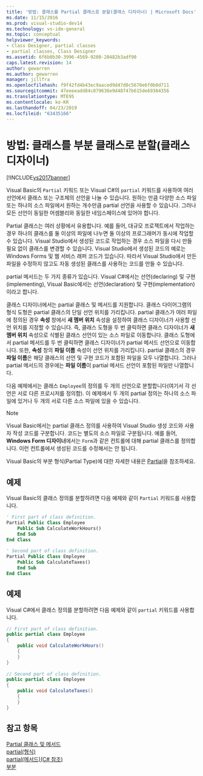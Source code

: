 ```yaml
---
title: '방법: 클래스를 Partial 클래스로 분할(클래스 디자이너) | Microsoft Docs'
ms.date: 11/15/2016
ms.prod: visual-studio-dev14
ms.technology: vs-ide-general
ms.topic: conceptual
helpviewer_keywords:
- Class Designer, partial classes
- partial classes, Class Designer
ms.assetid: 6f6b0b30-3996-4569-9200-20482b3adf90
caps.latest.revision: 14
author: gewarren
ms.author: gewarren
manager: jillfra
ms.openlocfilehash: f9f42fd4b43ec9aaced9d47d0c5670e6f0b0d711
ms.sourcegitcommit: 47eeeeadd84c879636e9d48747b615de69384356
ms.translationtype: MTE95
ms.contentlocale: ko-KR
ms.lasthandoff: 04/23/2019
ms.locfileid: "63435166"
---
```

# <a name="how-to-split-a-class-into-partial-classes-class-designer"></a>방법: 클래스를 부분 클래스로 분할(클래스 디자이너)
[!INCLUDE[vs2017banner](../includes/vs2017banner.md)]

Visual Basic의 `Partial` 키워드 또는 Visual C#의 `partial` 키워드를 사용하여 여러 선언에서 클래스 또는 구조체의 선언을 나눌 수 있습니다. 원하는 만큼 다양한 소스 파일 또는 하나의 소스 파일에서 원하는 개수만큼 partial 선언을 사용할 수 있습니다. 그러나 모든 선언이 동일한 어셈블리와 동일한 네임스페이스에 있어야 합니다.  
  
 Partial 클래스는 여러 상황에서 유용합니다. 예를 들어, 대규모 프로젝트에서 작업하는 경우 하나의 클래스를 둘 이상의 파일에 나누면 둘 이상의 프로그래머가 동시에 작업할 수 있습니다. Visual Studio에서 생성된 코드로 작업하는 경우 소스 파일을 다시 만들 필요 없이 클래스를 변경할 수 있습니다. Visual Studio에서 생성된 코드의 예로는 Windows Forms 및 웹 서비스 래퍼 코드가 있습니다. 따라서 Visual Studio에서 만든 파일을 수정하지 않고도 자동 생성된 클래스를 사용하는 코드를 만들 수 있습니다.  
  
 partial 메서드는 두 가지 종류가 있습니다. Visual C#에서는 선언(declaring) 및 구현(implementing), Visual Basic에서는 선언(declaration) 및 구현(implementation)이라고 합니다.  
  
 클래스 디자이너에서는 partial 클래스 및 메서드를 지원합니다. 클래스 다이어그램의 형식 도형은 partial 클래스의 단일 선언 위치를 가리킵니다. partial 클래스가 여러 파일에 정의된 경우 **속성** 창에서 **새 멤버 위치** 속성을 설정하여 클래스 디자이너가 사용할 선언 위치를 지정할 수 있습니다. 즉, 클래스 도형을 두 번 클릭하면 클래스 디자이너가 **새 멤버 위치** 속성으로 식별된 클래스 선언이 있는 소스 파일로 이동합니다. 클래스 도형에서 partial 메서드를 두 번 클릭하면 클래스 디자이너가 partial 메서드 선언으로 이동합니다. 또한, **속성** 창의 **파일 이름** 속성이 선언 위치를 가리킵니다. partial 클래스의 경우 **파일 이름**은 해당 클래스의 선언 및 구현 코드가 포함된 파일을 모두 나열합니다. 그러나 partial 메서드의 경우에는 **파일 이름**이 partial 메서드 선언이 포함된 파일만 나열합니다.  
  
 다음 예제에서는 클래스 `Employee`의 정의를 두 개의 선언으로 분할합니다(여기서 각 선언은 서로 다른 프로시저를 정의함). 이 예제에서 두 개의 partial 정의는 하나의 소스 파일에 있거나 두 개의 서로 다른 소스 파일에 있을 수 있습니다.  
  
> [!NOTE]
> Visual Basic에서는 partial 클래스 정의를 사용하여 Visual Studio 생성 코드와 사용자 작성 코드를 구분합니다. 코드는 별도의 소스 파일로 구분됩니다. 예를 들어, **Windows Form 디자이너**에서는 `Form`과 같은 컨트롤에 대해 partial 클래스를 정의합니다. 이런 컨트롤에서 생성된 코드를 수정해서는 안 됩니다.  
  
 Visual Basic의 부분 형식(Partial Type)에 대한 자세한 내용은 [Partial](http://msdn.microsoft.com/library/7adaef80-f435-46e1-970a-269fff63b448)을 참조하세요.  
  
## <a name="example"></a>예제  
 Visual Basic의 클래스 정의를 분할하려면 다음 예제와 같이 `Partial` 키워드를 사용합니다.  
  
```vb  
' First part of class definition.  
Partial Public Class Employee  
    Public Sub CalculateWorkHours()  
    End Sub  
End Class  
  
' Second part of class definition.  
Partial Public Class Employee  
    Public Sub CalculateTaxes()  
    End Sub  
End Class  
```  
  
## <a name="example"></a>예제  
 Visual C#에서 클래스 정의를 분할하려면 다음 예제와 같이 `partial` 키워드를 사용합니다.  
  
```csharp  
// First part of class definition.  
public partial class Employee  
{  
    public void CalculateWorkHours()  
    {  
    }  
}  
  
// Second part of class definition.  
public partial class Employee  
{  
    public void CalculateTaxes()  
    {  
    }  
}  
```  
  
## <a name="see-also"></a>참고 항목  
 [Partial 클래스 및 메서드](http://msdn.microsoft.com/library/804cecb7-62db-4f97-a99f-60975bd59fa1)   
 [partial(형식)](http://msdn.microsoft.com/library/27320743-a22e-4c7b-b0b3-53afe3607334)   
 [partial(메서드)(C# 참조)](http://msdn.microsoft.com/library/43f40242-17e0-4452-8573-090503ad3137)   
 [부분](http://msdn.microsoft.com/library/7adaef80-f435-46e1-970a-269fff63b448)
